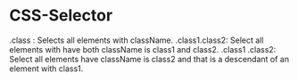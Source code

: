 # CSS-Selector

.class : 	Selects all elements with className.
.class1.class2: Select all elements with have both className is class1 and class2.
.class1 .class2: Select all elements have className is class2 and that is a descendant of an element with class1.

